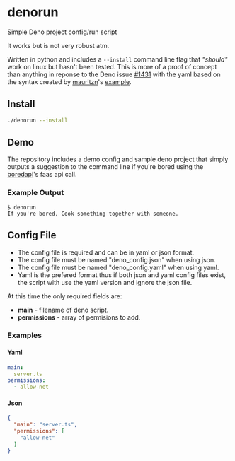 # denorun
Simple Deno project config/run script

It works but is not very robust atm.

Written in python and includes a `--install` command line flag that *"should"* work on linux but hasn't been tested.
This is more of a proof of concept than anything in reponse to the Deno issue [#1431](https://github.com/denoland/deno/issues/1431) with the yaml based on the syntax created by [mauritzn](https://github.com/mauritzn)'s [example](https://gist.github.com/mauritzn/04d8a6e910d6612356d4daf231c7a6d1).

## Install
```bash
./denorun --install
```

## Demo
The repository includes a demo config and sample deno project that simply outputs a suggestion to the command line if you're bored using the [boredapi](https://www.boredapi.com)'s faas api call.

### Example Output
```
$ denorun
If you're bored, Cook something together with someone.
```

## Config File
* The config file is required and can be in yaml or json format.
* The config file must be named "deno_config.json" when using json.
* The config file must be named "deno_config.yaml" when using yaml.
* Yaml is the prefered format thus if both json and yaml config files exist, the script with use the yaml version and ignore the json file.

At this time the only required fields are:
* **main** - filename of deno script.
* **permissions** - array of permisions to add. 

### Examples
#### Yaml
```yml
main:
  server.ts
permissions:
  - allow-net
```
#### Json
```json
{
  "main": "server.ts",
  "permissions": [
    "allow-net"
  ]
}
```
